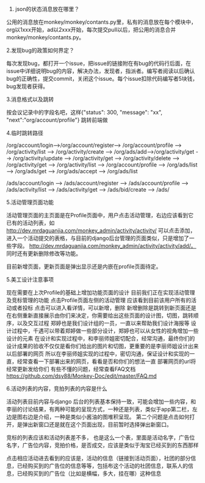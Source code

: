 1. json的状态消息放在哪里？

公用的消息放在monkey/monkey/contants.py里，私有的消息放在每个模块中，org以1xxx开始，ad以2xxx开始，每次提交pull以后，把公用的消息合并monkey/monkey/contants.py。

2.发现bug的政策如何界定？

每次发现bug，都打开一个issue，把issue的链接附在有bug的代码行后面，在issue中详细说明bug的内容，解决办法，发现者，指派者。编写者阅读以后确认bug的正确性，提交commit，关闭这个issue。每个issue扣除代码编写者5块钱，bug发现者获得。

3.消息格式以及跳转

按会议记录中的字段名吧，这样{"status": 300, "message": "xx", "next":"org/account/profile"}
跳转前端做

4.临时跳转路径

/org/account/login-->/org/account/register--> /org/account/profile --> /org/activity/list --> /org/activity/create --> /org/ads/add-->/org/activity/get --> /org/activity/update --> /org/activity/get --> /org/activity/delete --> /org/activity/get --> /org/activity/list --> /org/account/profile --> /org/ads/list --> /org/ads/get --> /org/ads/accept --> /org/ads/list

/ads/account/login --> /ads/account/register --> /ads/account/profile --> /ads/activity/list --> /ads/activity/get --> /ads/bid/create --> /ads/
 
5.活动管理页面功能

活动管理页面的主页面是在Profile页面中，用户点击活动管理，右边应该看到它已有的活动列表，如
http://dev.mrdaguanjia.com/monkey_admin/activity/activity/
可以点击添加，进入一个活动提交的表格，与目前的django后台管理的页面类似，只是增加了一些字段。
http://dev.mrdaguanjia.com/monkey_admin/activity/activity/add/。
同时还有更新删除修改等功能。

目前新增页面，更新页面是弹出显示还是内嵌在profile页面待定。

5.美工设计注意事项

现在需要在上次Profile的基础上增加功能页面的设计
目前我们正在实现活动管理及竞标管理的功能
点击Profile页面左侧的活动管理
应该看到目前该用户所有的活动或者投标
点击可以进入看详情，可以新增，删除
新增删除是跳转到新页面还是在右侧重新直接展示由你们来决定，你需要给出这些页面的设计图，切图，跳转顺序，以及交互过程
郑婷也是我们设计组的一员，一直以来帮助我们设计海报等
设计过程中，千遇可以带着郑婷做一些部分设计，郑婷也可以从女性的视角增加一些设计的元素
在设计和实现过程中，和李丽师姐密切配合，经常沟通，最终你们的设计成果的验收不仅仅是看你们给出的图片和切图，更重要的是李丽师姐设计出来以后部署的网页
所以在李丽师姐实现的过程中，密切沟通，保证设计和实现的一直，经常查看一下部署出来的网页，看看是否和你们的想法一直
部署网页的url将经常更新发给你们
有些不懂的问题，经常查看FAQ文档
https://github.com/dsy88/Monkey-Doc/edit/master/FAQ.md

6.活动列表的内容，竞拍列表的内容是什么

活动列表目前内容与django 后台的列表基本保持一致，可能会增加一些内容，和李丽的讨论结果，有两种可能的呈现方式，一种还是列表，类似于app第二栏，左边是图右边是介绍，一种是类似小酱油的图堆积呈现。 第二个问题是点击如何打开，是弹出新窗口还是就在这个页面出现，目前暂时选择弹出新窗口。

竞标的列表应该和活动列表差不多， 也是这么一个表，里面是活动名字，广告位名字，广告位内容，竞拍价格，是否成交，应该是类似于淘宝已经买到的东西那样

点击相应活动进去看到的应该是，活动的信息（链接到活动页面），社团的部分信息，已经购买到的广告位的信息等等，包括布这个活动的社团信息，联系人的信息，已经购买到的广告位（比如是横幅，多大，挂在哪）这种信息





